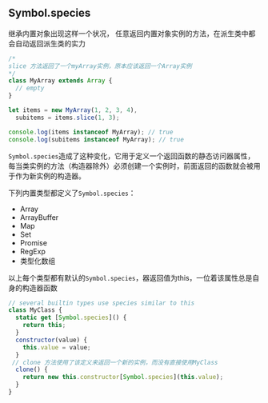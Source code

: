 
## Symbol.species
继承内置对象出现这样一个状况， 任意返回内置对象实例的方法，在派生类中都会自动返回派生类的实力
```js
/*
slice 方法返回了一个myArray实例，原本应该返回一个Array实例
*/
class MyArray extends Array {
  // empty
}

let items = new MyArray(1, 2, 3, 4),
  subitems = items.slice(1, 3);

console.log(items instanceof MyArray); // true
console.log(subitems instanceof MyArray); // true

```

`Symbol.species`造成了这种变化，它用于定义一个返回函数的静态访问器属性，每当类实例的方法（构造器除外）必须创建一个实例时，前面返回的函数就会被用于作为新实例的构造器。

下列内置类型都定义了`Symbol.species`：
* Array
* ArrayBuffer
* Map
* Set
* Promise
* RegExp
* 类型化数组

以上每个类型都有默认的`Symbol.species`，器返回值为this，一位着该属性总是自身的构造器函数

```js
// several builtin types use species similar to this
class MyClass {
  static get [Symbol.species]() {
    return this;
  }
  constructor(value) {
    this.value = value;
  }
 // clone 方法使用了该定义来返回一个新的实例，而没有直接使用MyClass
  clone() {
    return new this.constructor[Symbol.species](this.value);
  }
}

```
